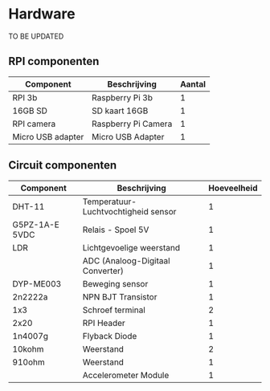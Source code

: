 # Hardware
TO BE UPDATED

## RPI componenten
| Component         | Beschrijving        | Aantal |
|-------------------|---------------------|--------|
| RPI 3b            | Raspberry Pi 3b     | 1      |
| 16GB SD           | SD kaart 16GB       | 1      |
| RPI camera        | Raspberry Pi Camera | 1      |
| Micro USB adapter | Micro USB Adapter   | 1      |

## Circuit componenten
| Component      | Beschrijving                        | Hoeveelheid |
|----------------|-------------------------------------|-------------|
| DHT-11         | Temperatuur-Luchtvochtigheid sensor | 1           |
| G5PZ-1A-E 5VDC | Relais - Spoel 5V                   | 1           |
| LDR            | Lichtgevoelige weerstand            | 1           |
|                | ADC (Analoog-Digitaal Converter)    | 1           |
| DYP-ME003      | Beweging sensor                     | 1           |
| 2n2222a        | NPN BJT Transistor                  | 1           |
| 1x3            | Schroef terminal                    | 2           |
| 2x20           | RPI Header                          | 1           |
| 1n4007g        | Flyback Diode                       | 1           |
| 10kohm         | Weerstand                           | 2           |
| 910ohm         | Weerstand                           | 1           |
|                | Accelerometer Module                | 1           |
